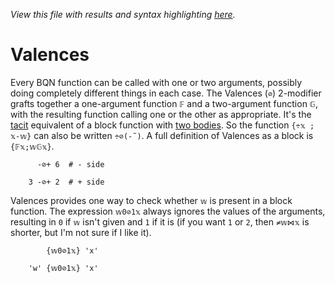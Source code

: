 *View this file with results and syntax highlighting [here](https://mlochbaum.github.io/BQN/doc/valences.html).*

# Valences

<!--GEN combinator.bqn
DrawComp ≍"⊘"
-->

Every BQN function can be called with one or two arguments, possibly doing completely different things in each case. The Valences (`⊘`) 2-modifier grafts together a one-argument function `𝔽` and a two-argument function `𝔾`, with the resulting function calling one or the other as appropriate. It's the [tacit](tacit.md) equivalent of a block function with [two bodies](block.md#multiple-bodies). So the function `{÷𝕩 ; 𝕩-𝕨}` can also be written `÷⊘(-˜)`. A full definition of Valences as a block is `{𝔽𝕩;𝕨𝔾𝕩}`.

          -⊘+ 6  # - side

        3 -⊘+ 2  # + side

Valences provides one way to check whether `𝕨` is present in a block function. The expression `𝕨0⊘1𝕩` always ignores the values of the arguments, resulting in `0` if `𝕨` isn't given and `1` if it is (if you want `1` or `2`, then `≠𝕨⋈𝕩` is shorter, but I'm not sure if I like it).

            {𝕨0⊘1𝕩} 'x'

        'w' {𝕨0⊘1𝕩} 'x'

